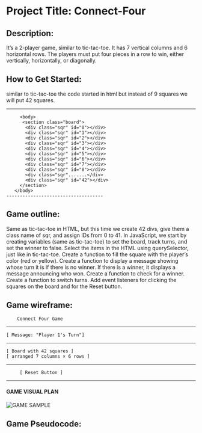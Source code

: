 # Project Title: Connect-Four
## Description: 
It’s a 2-player game, similar to tic-tac-toe. It has 7 vertical columns and 6 horizontal rows. The players must put four pieces in a row to win, either vertically, horizontally, or diagonally.

## How to Get Started: 
similar to tic-tac-toe the code started in html but instead of 9 squares we will put 42 squares.

------------------------------------
         <body>
          <section class="board">
           <div class="sqr" id="0"></div>
           <div class="sqr" id="1"></div>
           <div class="sqr" id="2"></div>
           <div class="sqr" id="3"></div>
           <div class="sqr" id="4"></div>
           <div class="sqr" id="5"></div>
           <div class="sqr" id="6"></div>
           <div class="sqr" id="7"></div>
           <div class="sqr" id="8"></div>
           <div class="sqr".......</div>
           <div class="sqr" id="42"></div>
         </section>
       </body>
    ------------------------------------

    
## Game outline: 
Same as tic-tac-toe in HTML, but this time we create 42 divs, give them a class name of sqr, and assign IDs from 0 to 41.
In JavaScript, we start by creating variables (same as tic-tac-toe) to set the board, track turns, and set the winner to false.
Select the items in the HTML using querySelector, just like in tic-tac-toe.
Create a function to fill the square with the player’s color (red or yellow).
Create a function to display a message showing whose turn it is if there is no winner. If there is a winner, it displays a message announcing who won.
Create a function to check for a winner.
Create a function to switch turns.
Add event listeners for clicking the squares on the board and for the Reset button.

## Game wireframe:
        Connect Four Game        
------------------------------------
    [ Message: "Player 1's Turn"]   
------------------------------------
    [ Board with 42 squares ]       
    [ arranged 7 columns × 6 rows ] 
------------------------------------
         [ Reset Button ]             
------------------------------------

#### GAME VISUAL PLAN
![GAME SAMPLE](https://i.imgur.com/erYxeUi.png)

## Game Pseudocode:




